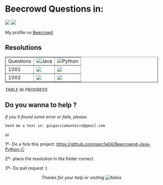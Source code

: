 # Beecrowd Questions in:
[![](https://img.shields.io/badge/Java-ED8B00?style=for-the-badge&logo=openjdk&logoColor=white)]() [![](https://img.shields.io/badge/Python-14354C?style=for-the-badge&logo=python&logoColor=white)]()

My profile no [Beecrowd](https://www.beecrowd.com.br/judge/pt/profile/788313)

## Resolutions 
<table border="1" width="25%">
    <tr>
        <td> Questions</td>
        <td>
            <img src ="https://education.oracle.com/file/general/p-80-java.png" alt ="Java">
        </td>
        <td>
         <img src ="https://cdn4.iconfinder.com/data/icons/logos-and-brands/512/267_Python_logo-512.png" alt ="Python">
        </td>
    </tr>
    <tr>
        <td>1001</td>
        <td>
            <a href="https://github.com/garc1a04/Beecrownd-Java-Python-C/blob/main/Questions-in-Java/1001.java"> <img src ="https://cdn.icon-icons.com/icons2/2406/PNG/512/eye_visible_hide_hidden_show_icon_145988.png"><a\>
        </td>
        <td>
            <a href=" "> <img src ="https://cdn.icon-icons.com/icons2/2406/PNG/512/eye_slash_visible_hide_hidden_show_icon_145987.png"><a\>
        </td>
    </tr>
    <tr>
        <td>1002</td>
        <td> <a href="https://github.com/garc1a04/Beecrownd-Java-Python-C/blob/main/Questions-in-Java/1001.java"> <img src ="https://cdn.icon-icons.com/icons2/2406/PNG/512/eye_visible_hide_hidden_show_icon_145988.png"><a\></td>
        <td>  <a href="Error"> <img src ="https://cdn.icon-icons.com/icons2/2406/PNG/512/eye_slash_visible_hide_hidden_show_icon_145987.png"><a\></td>
    </tr>
</table>

   *TABLE IN PROGRESS*
## Do you wanna to help ?
 *if you it found some error or fails, please.*

    Send me a text in: guigarciamonteiro@gmail.com

or

1º- Do a fork this project: https://github.com/garc1a04/Beecrownd-Java-Python-C

2º- place the resolution in the folder correct.   

3º- Do pull request :)   

<div align="Center">
<i>Thanks for your help or visiting <i><img src="https://media.tenor.com/4j0oG5XcDYkAAAAC/predator-handshake.gif" alt="Adios">
<div\>
